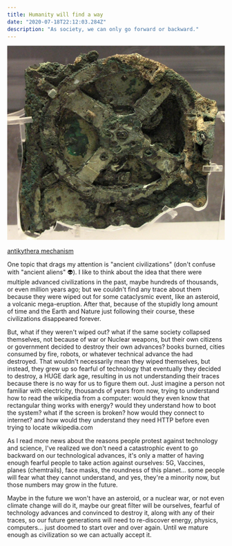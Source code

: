 ```yaml
---
title: Humanity will find a way
date: "2020-07-18T22:12:03.284Z"
description: "As society, we can only go forward or backward."
---
```


![](mechanism.jpg)

[antikythera mechanism](https://en.wikipedia.org/wiki/Antikythera_mechanism)

One topic that drags my attention is "ancient civilizations" (don't confuse with "ancient aliens" 👽). I like to think about the idea that there were multiple advanced civilizations in the past, maybe hundreds of thousands, or even million years ago; but we couldn't find any trace about them because they were wiped out for some cataclysmic event, like an asteroid, a volcanic mega-eruption. After that, because of the stupidly long amount of time and the Earth and Nature just following their course, these civilizations disappeared forever.

But, what if they weren't wiped out? what if the same society collapsed themselves, not because of war or Nuclear weapons, but their own citizens or government decided to destroy their own advances? books burned, cities consumed by fire, robots, or whatever technical advance the had destroyed. That wouldn't necessarily mean they wiped themselves, but instead, they grew up so fearful of technology that eventually they decided to destroy, a HUGE dark age, resulting in us not understanding their traces because there is no way for us to figure them out. Just imagine a person not familiar with electricity, thousands of years from now, trying to understand how to read the wikipedia from a computer: would they even know that rectangular thing works with energy? would they understand how to boot the system? what if the screen is broken? how would they connect to internet? and how would they understand they need HTTP before even trying to locate wikipedia.com 

As I read more news about the reasons people protest against technology and science, I've realized we don't need a catastrophic event to go backward on our technological advances, it's only a matter of having enough fearful people to take action against ourselves: 5G, Vaccines, planes (chemtrails), face masks, the roundness of this planet… some people will fear what they cannot understand, and yes, they're a minority now, but those numbers may grow in the future.

Maybe in the future we won't have an asteroid, or a nuclear war, or not even climate change will do it, maybe our great filter will be ourselves, fearful of technology advances and convinced to destroy it, along with any of their traces, so our future generations will need to re-discover energy, physics, computers… just doomed to start over and over again. Until we mature enough as civilization so we can actually accept it.